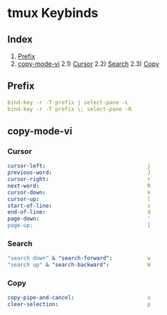 # tmux Keybinds

## Index

1) [Prefix](#prefix)
2) [copy-mode-vi](#copy-mode-vi)
2.1) [Cursor](#cursor)
2.2) [Search](#search)
2.3) [Copy](#copy)

## Prefix
```yaml
bind-key -r -T prefix j select-pane -L
bind-key -r -T prefix \; select-pane -R
```

## copy-mode-vi

### Cursor
```yaml
cursor-left:                                j
previous-word:                              J
cursor-right:                               r
next-word:                                  R
cursor-down:                                k
cursor-up:                                  l
start-of-line:                              s
end-of-line:                                d
page-down:                                  '
page-up:                                    [
```

### Search
```yaml
"search down" & "search-forward":           w
"search up" & "search-backward":            W
```

### Copy
```yaml
copy-pipe-and-cancel:                       u
clear-selection:                            p
```
